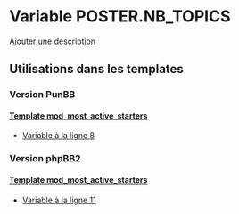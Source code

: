 # Variable POSTER.NB_TOPICS
[Ajouter une description](https://fa-tvars.appspot.com/var/POSTER.NB_TOPICS)

## Utilisations dans les templates

### Version PunBB

#### [Template mod_most_active_starters](punbb/mod_most_active_starters.md)
* [Variable &agrave; la ligne 8](../punbb/mod_most_active_starters.tpl#L8)

### Version phpBB2

#### [Template mod_most_active_starters](subsilver/mod_most_active_starters.md)
* [Variable &agrave; la ligne 11](../subsilver/mod_most_active_starters.tpl#L11)